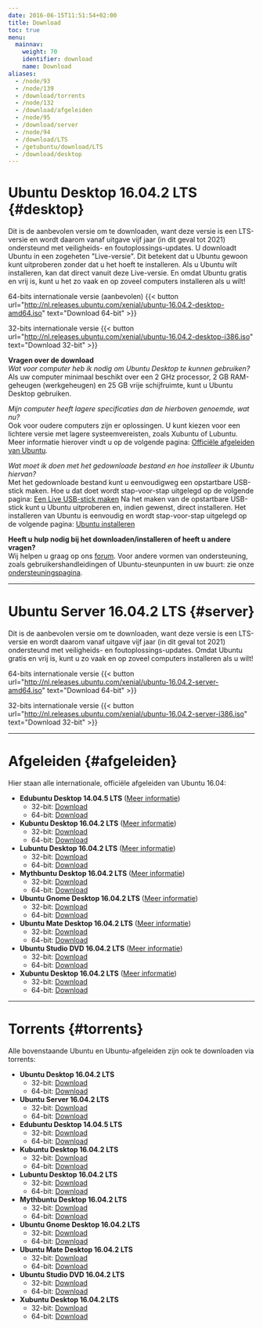 ```yaml
---
date: 2016-06-15T11:51:54+02:00
title: Download
toc: true
menu:
  mainnav:
    weight: 70
    identifier: download
    name: Download
aliases:
  - /node/93
  - /node/139
  - /download/torrents
  - /node/132
  - /download/afgeleiden
  - /node/95
  - /download/server
  - /node/94
  - /download/LTS
  - /getubuntu/download/LTS
  - /download/desktop
---
```


# Ubuntu Desktop 16.04.2 LTS {#desktop}
Dit is de aanbevolen versie om te downloaden, want deze versie is een LTS-versie en wordt daarom vanaf uitgave vijf jaar (in dit geval tot 2021) ondersteund met veiligheids- en foutoplossings-updates.
U downloadt Ubuntu in een zogeheten "Live-versie". Dit betekent dat u Ubuntu gewoon kunt uitproberen zonder dat u het hoeft te installeren. Als u Ubuntu wilt installeren, kan dat direct vanuit deze Live-versie. En omdat Ubuntu gratis en vrij is, kunt u het zo vaak en op zoveel computers installeren als u wilt!


64-bits internationale versie (aanbevolen) {{< button url="http://nl.releases.ubuntu.com/xenial/ubuntu-16.04.2-desktop-amd64.iso" text="Download 64-bit" >}}

32-bits internationale versie {{< button url="http://nl.releases.ubuntu.com/xenial/ubuntu-16.04.2-desktop-i386.iso" text="Download 32-bit" >}}

**Vragen over de download**  
_Wat voor computer heb ik nodig om Ubuntu Desktop te kunnen gebruiken?_  
Als uw computer minimaal beschikt over een 2 GHz processor, 2 GB RAM-geheugen (werkgeheugen) en 25 GB vrije schijfruimte, kunt u Ubuntu Desktop gebruiken.

_Mijn computer heeft lagere specificaties dan de hierboven genoemde, wat nu?_  
Ook voor oudere computers zijn er oplossingen. U kunt kiezen voor een lichtere versie met lagere systeemvereisten, zoals Xubuntu of Lubuntu. Meer informatie hierover vindt u op de volgende pagina: [Officiële afgeleiden van Ubuntu](/afgeleiden).

_Wat moet ik doen met het gedownloade bestand en hoe installeer ik Ubuntu hiervan?_  
Met het gedownloade bestand kunt u eenvoudigweg een opstartbare USB-stick maken. Hoe u dat doet wordt stap-voor-stap uitgelegd op de volgende pagina: [Een Live USB-stick maken](http://wiki.ubuntu-nl.org/InstallatieLiveUSB)
Na het maken van de opstartbare USB-stick kunt u Ubuntu uitproberen en, indien gewenst, direct installeren. Het installeren van Ubuntu is eenvoudig en wordt stap-voor-stap uitgelegd op de volgende pagina: [Ubuntu installeren](http://wiki.ubuntu-nl.org/InstallatieDesktop)

**Heeft u hulp nodig bij het downloaden/installeren of heeft u andere vragen?**  
Wij helpen u graag op ons [forum](https://forum.ubuntu-nl.org/). Voor andere vormen van ondersteuning, zoals gebruikershandleidingen of Ubuntu-steunpunten in uw buurt: zie onze [ondersteuningspagina](/ondersteuning).

-----
# Ubuntu Server 16.04.2 LTS {#server}
Dit is de aanbevolen versie om te downloaden, want deze versie is een LTS-versie en wordt daarom vanaf uitgave vijf jaar (in dit geval tot 2021) ondersteund met veiligheids- en foutoplossings-updates.
Omdat Ubuntu gratis en vrij is, kunt u zo vaak en op zoveel computers installeren als u wilt!

64-bits internationale versie {{< button url="http://nl.releases.ubuntu.com/xenial/ubuntu-16.04.2-server-amd64.iso" text="Download 64-bit" >}}

32-bits internationale versie {{< button url="http://nl.releases.ubuntu.com/xenial/ubuntu-16.04.2-server-i386.iso" text="Download 32-bit" >}}

-----
# Afgeleiden {#afgeleiden}
Hier staan alle internationale, officiële afgeleiden van Ubuntu 16.04:

- **Edubuntu Desktop 14.04.5 LTS** ([Meer informatie](/edubuntu))
  - 32-bit: [Download](http://cdimage.ubuntu.com/edubuntu/releases/14.04.5/release/edubuntu-14.04.5-dvd-i386.iso)
  - 64-bit: [Download](http://cdimage.ubuntu.com/edubuntu/releases/14.04.5/release/edubuntu-14.04.5-dvd-amd64.iso)
- **Kubuntu Desktop 16.04.2 LTS** ([Meer informatie](/kubuntu))
  - 32-bit: [Download](http://cdimage.ubuntu.com/kubuntu/releases/16.04.2/release/kubuntu-16.04.2-desktop-i386.iso)
  - 64-bit: [Download](http://cdimage.ubuntu.com/kubuntu/releases/16.04.2/release/kubuntu-16.04.2-desktop-amd64.iso)
- **Lubuntu Desktop 16.04.2 LTS** ([Meer informatie](/lubuntu))
  - 32-bit: [Download](http://cdimage.ubuntu.com/lubuntu/releases/16.04.2/release/lubuntu-16.04.2-desktop-i386.iso)
  - 64-bit: [Download](http://cdimage.ubuntu.com/lubuntu/releases/16.04.2/release/lubuntu-16.04.2-desktop-amd64.iso)
- **Mythbuntu Desktop 16.04.2 LTS** ([Meer informatie](/mythbuntu))
  - 32-bit: [Download](http://cdimage.ubuntu.com/mythbuntu/releases/16.04.2/release/mythbuntu-16.04.2-desktop-i386.iso)
  - 64-bit: [Download](http://cdimage.ubuntu.com/mythbuntu/releases/16.04.2/release/mythbuntu-16.04.2-desktop-amd64.iso)
- **Ubuntu Gnome Desktop 16.04.2 LTS** ([Meer informatie](/ubuntu-gnome))
  - 32-bit: [Download](http://cdimage.ubuntu.com/ubuntu-gnome/releases/16.04.2/release/ubuntu-gnome-16.04.2-desktop-i386.iso)
  - 64-bit: [Download](http://cdimage.ubuntu.com/ubuntu-gnome/releases/16.04.2/release/ubuntu-gnome-16.04.2-desktop-amd64.iso)
- **Ubuntu Mate Desktop 16.04.2 LTS** ([Meer informatie](/ubuntu-mate))
  - 32-bit: [Download](http://cdimage.ubuntu.com/ubuntu-mate/releases/16.04.2/release/ubuntu-mate-16.04.2-desktop-i386.iso)
  - 64-bit: [Download](http://cdimage.ubuntu.com/ubuntu-mate/releases/16.04.2/release/ubuntu-mate-16.04.2-desktop-amd64.iso)
- **Ubuntu Studio DVD 16.04.2 LTS** ([Meer informatie](/ubuntu-studio))
  - 32-bit: [Download](http://cdimage.ubuntu.com/ubuntustudio/releases/16.04.2/release/ubuntustudio-16.04.2-dvd-i386.iso)
  - 64-bit: [Download](http://cdimage.ubuntu.com/ubuntustudio/releases/16.04.2/release/ubuntustudio-16.04.2-dvd-amd64.iso)
- **Xubuntu Desktop 16.04.2 LTS** ([Meer informatie](/xubuntu))
  - 32-bit: [Download](http://cdimage.ubuntu.com/xubuntu/releases/16.04.2/release/xubuntu-16.04.2-desktop-i386.iso)
  - 64-bit: [Download](http://cdimage.ubuntu.com/xubuntu/releases/16.04.2/release/xubuntu-16.04.2-desktop-amd64.iso)

-----
# Torrents {#torrents}

Alle bovenstaande Ubuntu en Ubuntu-afgeleiden zijn ook te downloaden via torrents:

- **Ubuntu Desktop 16.04.2 LTS**
  - 32-bit: [Download](http://nl.releases.ubuntu.com/xenial/ubuntu-16.04.2-desktop-i386.iso.torrent)
  - 64-bit: [Download](http://nl.releases.ubuntu.com/xenial/ubuntu-16.04.2-desktop-amd64.iso.torrent)
- **Ubuntu Server 16.04.2 LTS**
  - 32-bit: [Download](http://nl.releases.ubuntu.com/xenial/ubuntu-16.04.2-server-i386.iso.torrent)
  - 64-bit: [Download](http://nl.releases.ubuntu.com/xenial/ubuntu-16.04.2-server-amd64.iso.torrent)
- **Edubuntu Desktop 14.04.5 LTS**
  - 32-bit: [Download](http://cdimage.ubuntu.com/edubuntu/releases/14.04.5/release/edubuntu-14.04.5-dvd-i386.iso.torrent)
  - 64-bit: [Download](http://cdimage.ubuntu.com/edubuntu/releases/14.04.5/release/edubuntu-14.04.5-dvd-amd64.iso.torrent)
- **Kubuntu Desktop 16.04.2 LTS**
  - 32-bit: [Download](http://cdimage.ubuntu.com/kubuntu/releases/16.04.2/release/kubuntu-16.04.2-desktop-i386.iso.torrent)
  - 64-bit: [Download](http://cdimage.ubuntu.com/kubuntu/releases/16.04.2/release/kubuntu-16.04.2-desktop-amd64.iso.torrent)
- **Lubuntu Desktop 16.04.2 LTS**
  - 32-bit: [Download](http://cdimage.ubuntu.com/lubuntu/releases/16.04.2/release/lubuntu-16.04.2-desktop-i386.iso.torrent)
  - 64-bit: [Download](http://cdimage.ubuntu.com/lubuntu/releases/16.04.2/release/lubuntu-16.04.2-desktop-amd64.iso.torrent)
- **Mythbuntu Desktop 16.04.2 LTS**
  - 32-bit: [Download](http://cdimage.ubuntu.com/mythbuntu/releases/16.04.2/release/mythbuntu-16.04.2-desktop-i386.iso.torrent)
  - 64-bit: [Download](http://cdimage.ubuntu.com/mythbuntu/releases/16.04.2/release/mythbuntu-16.04.2-desktop-amd64.iso.torrent)
- **Ubuntu Gnome Desktop 16.04.2 LTS**
  - 32-bit: [Download](http://cdimage.ubuntu.com/ubuntu-gnome/releases/16.04.2/release/ubuntu-gnome-16.04.2-desktop-i386.iso.torrent)
  - 64-bit: [Download](http://cdimage.ubuntu.com/ubuntu-gnome/releases/16.04.2/release/ubuntu-gnome-16.04.2-desktop-amd64.iso.torrent)
- **Ubuntu Mate Desktop 16.04.2 LTS**
  - 32-bit: [Download](http://cdimage.ubuntu.com/ubuntu-mate/releases/16.04.2/release/ubuntu-mate-16.04.2-desktop-i386.iso.torrent)
  - 64-bit: [Download](http://cdimage.ubuntu.com/ubuntu-mate/releases/16.04.2/release/ubuntu-mate-16.04.2-desktop-amd64.iso.torrent)
- **Ubuntu Studio DVD 16.04.2 LTS**
  - 32-bit: [Download](http://cdimage.ubuntu.com/ubuntustudio/releases/16.04.2/release/ubuntustudio-16.04.2-dvd-i386.iso.torrent)
  - 64-bit: [Download](http://cdimage.ubuntu.com/ubuntustudio/releases/16.04.2/release/ubuntustudio-16.04.2-dvd-amd64.iso.torrent)
- **Xubuntu Desktop 16.04.2 LTS**
  - 32-bit: [Download](http://cdimage.ubuntu.com/xubuntu/releases/16.04.2/release/xubuntu-16.04.2-desktop-i386.iso.torrent)
  - 64-bit: [Download](http://cdimage.ubuntu.com/xubuntu/releases/16.04.2/release/xubuntu-16.04.2-desktop-amd64.iso.torrent)
